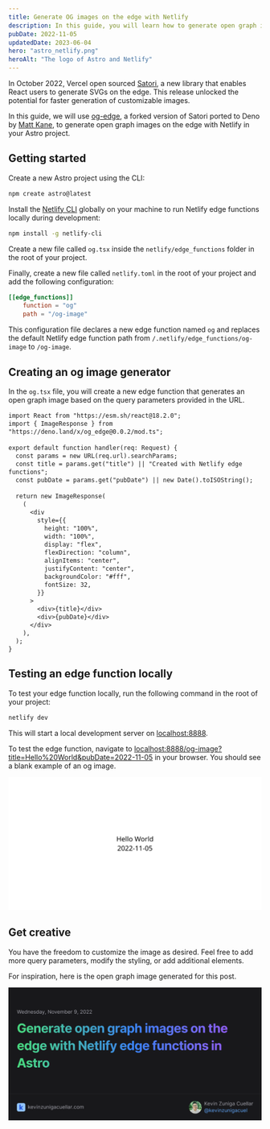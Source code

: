 ```yaml
---
title: Generate OG images on the edge with Netlify
description: In this guide, you will learn how to generate open graph images on the edge using Netlify edge functions, deno, and Astro
pubDate: 2022-11-05
updatedDate: 2023-06-04
hero: "astro_netlify.png"
heroAlt: "The logo of Astro and Netlify"
---
```


In October 2022, Vercel open sourced [Satori](https://github.com/vercel/satori), a new library that enables React users to generate SVGs on the edge. This release unlocked the potential for faster generation of customizable images.

In this guide, we will use [og-edge](https://github.com/ascorbic/og-edge), a forked version of Satori ported to Deno by [Matt Kane](https://twitter.com/ascorbic), to generate open graph images on the edge with Netlify in your Astro project.

## Getting started

Create a new Astro project using the CLI:

```sh
npm create astro@latest
```

Install the [Netlify CLI](https://docs.netlify.com/cli/get-started/#installation) globally on your machine to run Netlify edge functions locally during development:

```sh
npm install -g netlify-cli
```

Create a new file called `og.tsx` inside the `netlify/edge_functions` folder in the root of your project.

Finally, create a new file called `netlify.toml` in the root of your project and add the following configuration:

```toml title="netlify.toml"
[[edge_functions]]
    function = "og"
    path = "/og-image"
```

This configuration file declares a new edge function named `og` and replaces the default Netlify edge function path from `/.netlify/edge_functions/og-image` to `/og-image`.

## Creating an og image generator

In the `og.tsx` file, you will create a new edge function that generates an open graph image based on the query parameters provided in the URL.

```tsx title="netlify/edge_functions/og.tsx"
import React from "https://esm.sh/react@18.2.0";
import { ImageResponse } from "https://deno.land/x/og_edge@0.0.2/mod.ts";

export default function handler(req: Request) {
  const params = new URL(req.url).searchParams;
  const title = params.get("title") || "Created with Netlify edge functions";
  const pubDate = params.get("pubDate") || new Date().toISOString();

  return new ImageResponse(
    (
      <div
        style={{
          height: "100%",
          width: "100%",
          display: "flex",
          flexDirection: "column",
          alignItems: "center",
          justifyContent: "center",
          backgroundColor: "#fff",
          fontSize: 32,
        }}
      >
        <div>{title}</div>
        <div>{pubDate}</div>
      </div>
    ),
  );
}
```

## Testing an edge function locally

To test your edge function locally, run the following command in the root of your project:

```sh
netlify dev
```

This will start a local development server on [localhost:8888](http://localhost:8888).

To test the edge function, navigate to [localhost:8888/og-image?title=Hello%20World&pubDate=2022-11-05](http://localhost:8888/og-image?title=Hello%20World&pubDate=2022-11-05) in your browser. You should see a blank example of an og image.

![Blank example of an og image](./blank-og.png)

## Get creative

You have the freedom to customize the image as desired. Feel free to add more query parameters, modify the styling, or add additional elements.

For inspiration, here is the open graph image generated for this post.

![OG image for this blog post](./example-og.png)
